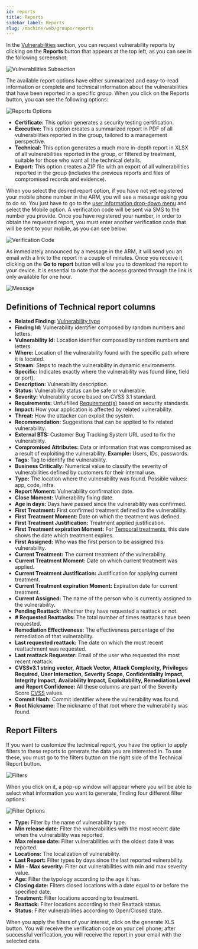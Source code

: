 ```yaml
---
id: reports
title: Reports
sidebar_label: Reports
slug: /machine/web/groups/reports
---
```


In the
[Vulnerabilities](/machine/web/groups/vulnerabilities)
section,
you can request vulnerability
reports by clicking on the
**Reports** button that
appears at the top left,
as you can see in the
following screenshot:

![Vulnerabilities Subsection](https://res.cloudinary.com/fluid-attacks/image/upload/v1667342270/docs/web/groups/reports/reports_view.png)

The available report options
have either summarized and
easy-to-read information or
complete and technical
information about the
vulnerabilities that have
been reported in a specific group.
When you click on
the Reports button,
you can see the following
options:

![Reports Options](https://res.cloudinary.com/fluid-attacks/image/upload/v1662054348/docs/web/groups/reports/report_options.png)

- **Certificate:**
  This option generates
  a security testing
  certification.
- **Executive:**
  This option creates a
  summarized report in PDF
  of all vulnerabilities
  reported in the group,
  tailored to a management
  perspective.
- **Technical:**
  This option generates a
  much more in-depth report
  in XLSX of all vulnerabilities
  reported in the group,
  or filtered by treatment,
  suitable for those who want
  all the technical details.
- **Export:**
  This option creates a ZIP
  file with an export of all
  vulnerabilities reported
  in the group (includes the
  previous reports and files
  of compromised records
  and evidence).

When you select the
desired report option,
if you have not yet registered
your mobile phone
number in the ARM,
you will see a message
asking you to do so.
You just have to go to the
[user information drop-down menu](/machine/web/user)
and select the Mobile option.
A verification code will
be sent via SMS to the
number you provide.
Once you have
registered your number,
in order to obtain
the requested report,
you must enter another
verification code that
will be sent to your mobile,
as you can see below:

![Verification Code](https://res.cloudinary.com/fluid-attacks/image/upload/v1662054348/docs/web/groups/reports/report_verification.png)

As immediately announced
by a message in the ARM,
it will send you an email
with a link to the report
in a couple of minutes.
Once you receive it,
clicking on the
**Go to report** button
will allow you to download
the report to your device.
It is essential to note
that the access granted
through the link is only
available for one hour.

![Message](https://res.cloudinary.com/fluid-attacks/image/upload/v1667342446/docs/web/groups/reports/technical_report.png)

## Definitions of Technical report columns

- **Related Finding:**
   [Vulnerability type](/criteria/vulnerabilities/)
- **Finding Id:**
  Vulnerability identifier composed
  by random numbers and letters.
- **Vulnerability Id:**
  Location identifier composed by
  random numbers and letters.
- **Where:**
  Location of the vulnerability
  found with the specific path
  where it is located.
- **Stream:**
  Steps to reach the vulnerability
  in dynamic environments.
- **Specific:**
  Indicates exactly where the
  vulnerability was found
  (line, field or port).
- **Description:**
  Vulnerability description.
- **Status:**
  Vulnerability status can be
  safe or vulnerable.
- **Severity:**
  Vulnerability score based on CVSS
  3.1 standard.
- **Requirements:**
  Unfulfilled [Requirement(s)](/criteria/requirements/)
  based on security standards.
- **Impact:**
  How your application is affected by
  related vulnerability.
- **Threat:**
  How the attacker can exploit the system.
- **Recommendation:**
  Suggestions that can be applied
  to fix related vulnerability.
- **External BTS:**
  Customer Bug Tracking System URL
  used to fix the vulnerability.
- **Compromised Attributes:**
  Data or information that was
  compromised as a result of
  exploiting the vulnerability.
  **Example:** Users, IDs, passwords.
- **Tags:**
  Tag to identify the vulnerability.
- **Business Critically:**
  Numerical value to classify the
  severity of vulnerabilities
  defined by customers for
  their internal use.
- **Type:**
  The location where the vulnerability
  was found.
  Possible values:
  app,
  code,
  infra.
- **Report Moment:**
  Vulnerability confirmation date.
- **Close Moment:**
  Vulnerability fixing date.
- **Age in days:**
  Days have passed since the
  vulnerability was confirmed.
- **First Treatment:**
  First confirmed treatment defined
  to the vulnerability.
- **First Treatment Moment:**
  Date on which the treatment was defined.
- **First Treatment Justification:**
  Treatment applied justification.
- **First Treatment expiration Moment:**
  For [Temporal treatments](/machine/web/vulnerabilities/management/treatments),
  this date shows the date which
  treatment expires.
- **First Assigned:**
  Who was the first person to be
  assigned this vulnerability.
- **Current Treatment:**
  The current treatment of the vulnerability.
- **Current Treatment Moment:**
  Date on which current treatment was applied.
- **Current Treatment Justification:**
  Justification for applying current treatment.
- **Current Treatment expiration Moment:**
  Expiration date for  current treatment.
- **Current Assigned:**
  The name of the person who is
  currently assigned to the vulnerability.
- **Pending Reattack:**
  Whether they have requested a reattack or not.
- **# Requested Reattacks:**
  The total number of times reattacks
  have been requested.
- **Remediation Effectiveness:**
  The effectiveness percentage of the
  remediation of that vulnerability.
- **Last requested reattack:**
  The date on which the most recent
  reattachment was requested.
- **Last reattack Requester:**
  Email of the user who requested
  the most recent reattack.
- **CVSSv3.1 string vector,**
   **Attack Vector,**
   **Attack Complexity,**
   **Privileges Required,**
   **User Interaction,**
   **Severity Scope,**
   **Confidentiality Impact,**
   **Integrity Impact,**
   **Availability Impact,**
   **Exploitability,**
   **Remediation Level and**
   **Report Confidence:**
  All these columns are part
  of the Severity Score
  [CVSS](https://www.first.org/cvss/v3.1/specification-document)
  values.
- **Commit Hash:**
  Commit identifier where the
  vulnerability was found.
- **Root Nickname:**
  The nickname of that root
  where the vulnerability was found.

## Report Filters

If you want to customize
the technical report,
you have the option to
apply filters to these
reports to generate the
data you are interested in.
To use these,
you must go to the filters
button on the right side of
the Technical Report button.

![Filters](https://res.cloudinary.com/fluid-attacks/image/upload/v1657731874/docs/web/groups/reports/reports_filters.png)

When you click on it,
a pop-up window will appear
where you will be able to
select what information
you want to generate,
finding four different
filter options:

![Filter Options](https://res.cloudinary.com/fluid-attacks/image/upload/v1667385312/docs/web/groups/reports/filters_report.png)

- **Type:**
  Filter by the name of vulnerability
  type.
- **Min release date:**
  Filter the vulnerabilities with the
  most recent date when the
  vulnerability was reported.
- **Max release date:**
  Filter vulnerabilities with
  the oldest date it was reported.
- **Locations:**
  The localization of vulnerability.
- **Last Report:**
  Filter types by days since the
  last reported vulnerability.
- **Min - Max severity:**
  Filter out vulnerabilities with
  min and max severity value.
- **Age:**
  Filter the typology according
  to the age it has.
- **Closing date:**
  Filters closed locations
  with a date equal to or
  before the specified date.
- **Treatment:**
  Filter locations according
  to treatment.
- **Reattack:**
  Filter locations according
  to their Reattack status.
- **Status:**
  Filter vulnerabilities
  according to Open/Closed state.

When you apply the
filters of your interest,
click on the generate XLS button.
You will receive the verification
code on your cell phone;
after successful verification,
you will receive the report in
your email with the selected data.
